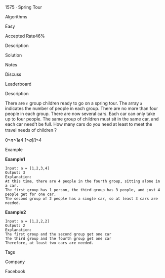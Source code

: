 1575 · Spring Tour

Algorithms

Easy

Accepted Rate46%



Description

Solution

Notes

Discuss

Leaderboard

Description

There are `n` group children ready to go on a spring tour. The array `a` indicates the number of people in each group. There are no more than four people in each group. There are now several cars. Each car can only take up to four people. The same group of children must sit in the same car, and each car need't be full. How many cars do you need at least to meet the travel needs of children？

0≤*n*≤1*e*4
1≤*a*[*i*]≤4

Example

**Example1**

```
Input: a = [1,2,3,4]
Output: 3
Explanation: 
At this time, there are 4 people in the fourth group, sitting alone in a car.
The first group has 1 person, the third group has 3 people, and just 4 people get for one car.
The second group of 2 people has a single car, so at least 3 cars are needed.
```

**Example2**

```
Input: a = [1,2,2,2]
Output: 2
Explanation: 
The first group and the second group get one car
The third group and the fourth group get one car
Therefore, at least two cars are needed.
```

Tags

Company

Facebook